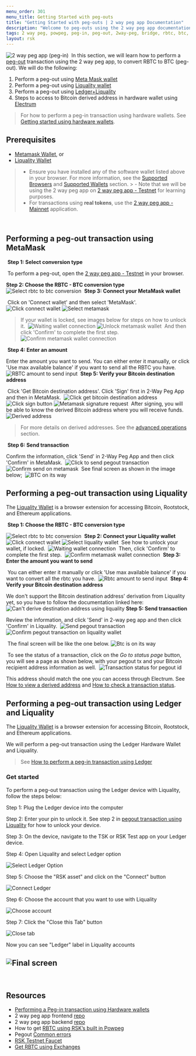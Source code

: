 ```yaml
---
menu_order: 301
menu_title: Getting Started with peg-outs
title: "Getting Started with peg-outs | 2 way peg app Documentation"
description: "Welcome to peg-outs using the 2 way peg app documentation."
tags: 2 way peg, powpeg, peg-in, peg-out, 2way-peg, bridge, rbtc, btc, testnet, mainnet, guide, setup, integrate, use
layout: rsk
---
```


![2 way peg app (peg-in)](/assets/img/guides/two-way-peg-app/pegout.gif)
​
In this section, we will learn how to perform a [peg-out](/guides/two-way-peg-app/glossary/) transaction using the 2 way peg app, to convert RBTC to BTC (peg-out). We will do the following:

1. Perform a peg-out using [Meta Mask wallet](#performing-a-peg-out-transaction-using-metamask)
2. Perform a peg-out using [Liquality wallet](#performing-a-peg-out-transaction-using-liquality)
3. Perform a peg-out using [Ledger+Liquality](#performing-a-peg-out-transaction-using-ledger-and-liquality)
4. Steps to access to Bitcoin derived address in hardware wallet using [Electrum](/guides/two-way-peg-app/advanced-operations/#electrum-hardware-wallets)

> For how to perform a peg-in transaction using hardware wallets. See [Getting started using hardware wallets](/guides/two-way-peg-app/getting-started#using-hardware-wallets).


## Prerequisites

- [Metamask Wallet](/develop/wallet/use/metamask/), or
- [Liquality Wallet](/solutions/liquality/)

> - Ensure you have installed any of the software wallet listed above in your browser. For more information, see the [Supported Browsers](/guides/two-way-peg-app/getting-started#supported-browsers) and [Supported Wallets](/guides/two-way-peg-app/getting-started#supported-wallets) section.
​> - Note that we will be using the 2 way peg app on [2 way peg app - Testnet](https://2wp-app.testnet.rsk.co/) for learning purposes.
> - For transactions using **real tokens**, use the [2 way peg app - Mainnet](https://2wp-app.rsk.co/) application.

​​
## Performing a peg-out transaction using MetaMask
​
**Step 1: Select conversion type**

​
To perform a peg-out, open  the [2 way peg app - Testnet](https://2wp-app.testnet.rsk.co/) in your browser.

**Step 2: Choose the RBTC - BTC conversion type**
​
![Select rbtc to btc conversion](/assets/img/guides/two-way-peg-app/select-rbtc-to-btc-conversion.png)
​
**Step 3: Connect your MetaMask wallet**

​
Click on 'Connect wallet' and then select 'MetaMask'.
​
![Click connect wallet](/assets/img/guides/two-way-peg-app/connect-wallet-btn.png)
![Select metamask](/assets/img/guides/two-way-peg-app/select-metamask.png)
​
> If your wallet is locked, see images below for steps on how to unlock it.
​
![Waiting wallet connection](/assets/img/guides/two-way-peg-app/waiting-wallet-connection.png)
![Unlock metamask wallet](/assets/img/guides/two-way-peg-app/unlock-metamask.png)
​
And then click 'Confirm' to complete the first step.
​
![Confirm metamask wallet connection](/assets/img/guides/two-way-peg-app/confirm-metamask.png)

​
**Step 4: Enter an amount**


Enter the amount you want to send​. You can either enter it manually, 
or click 'Use max available balance' if you want to send all the RBTC you have.
​
![RBTC amount to send input](/assets/img/guides/two-way-peg-app/amount-input.png)
​
**Step 5: Verify your Bitcoin destination address**

​
Click 'Get Bitcoin destination address'. Click 'Sign' first in 2-Way Peg App and then in MetaMask.
​
![Click get bitcoin destination address](/assets/img/guides/two-way-peg-app/get-destination-address.png)
![Click sign button](/assets/img/guides/two-way-peg-app/sign-message.png)
![Metamask signature request](/assets/img/guides/two-way-peg-app/signature-metamask.png)
​
After signing, you will be able to know the derived Bitcoin address where you will receive funds.
​
![Derived address](/assets/img/guides/two-way-peg-app/derivated-address.png)

> For more details on derived addresses. See the [advanced operations](/guides/two-way-peg-app/advanced-operations#how-to-view-a-derived-address) section.

​
**Step 6: Send transaction**


Confirm the information, click 'Send' in 2-Way Peg App and then  click 'Confirm' in MetaMask.
​
![Click to send pegout transaction](/assets/img/guides/two-way-peg-app/send-pegout.png)
![Confirm send on metamask](/assets/img/guides/two-way-peg-app/send-metamask.png)
​
See final screen as shown in the image below;
​
![BTC on its way](/assets/img/guides/two-way-peg-app/final-screen-summary.png)
​​
## Performing a peg-out transaction using Liquality

The [Liquality Wallet](/solutions/liquality/) is a browser extension for accessing Bitcoin, Rootstock, and Ethereum applications. 

​
**Step 1: Choose the RBTC - BTC conversion type**

![Select rbtc to btc conversion](/assets/img/guides/two-way-peg-app/select-rbtc-to-btc-conversion.png)
​
**Step 2: Connect your Liquality wallet**
​
![Click connect wallet](/assets/img/guides/two-way-peg-app/connect-wallet-btn.png)
![Select liquality wallet](/assets/img/guides/two-way-peg-app/select-liquality.png)
​
See how to unlock your wallet, if locked.
​
![Waiting wallet connection](/assets/img/guides/two-way-peg-app/unlock-liquality.png)
​
Then, click 'Confirm' to complete the first step.
​
![Confirm metamask wallet connection](/assets/img/guides/two-way-peg-app/confirm-liquality.png)
​
**Step 3: Enter the amount you want to send**

​
You can either enter it manually or click 'Use max available balance' if you want to convert all the rbtc you have.
​
![Rbtc amount to send input](/assets/img/guides/two-way-peg-app/amount-input.png)
​
**Step 4: Verify your Bitcoin destination address**

We don't support the Bitcoin destination address' derivation from Liquality yet, so you have to follow the documentation linked here:
​
![Can't derive destination address using liquality](/assets/img/guides/two-way-peg-app/cant-derive-liquality.png)
​
**Step 5: Send transaction**


Review the information, and click 'Send' in 2-way peg app and then click 'Confirm' in Liquality.
​
![Send pegout transaction](/assets/img/guides/two-way-peg-app/send-liquality.png)
![Confirm pegout transaction on liquality wallet](/assets/img/guides/two-way-peg-app/confirm-liquality.png)

​
The final screen will be like the one below.
![Btc is on its way](/assets/img/guides/two-way-peg-app/final-screen-liquality.png)

​
To see the status of a transaction, click on the *Go to status page* button, you will see a page  as shown below, with your pegout tx and your Bitcoin recipient address information as well.
​
![Transaction status for pegout id](/assets/img/guides/two-way-peg-app/tx-status.png)


This address should match the one you can access through Electrum. See [How to view a derived address](/guides/two-way-peg-app/advanced-operations#how-to-view-a-derived-address) and [How to check a transaction status](/guides/two-way-peg-app/getting-started#using-the-transaction-status-page).

## Performing a peg-out transaction using Ledger and Liquality

The [Liquality Wallet](/solutions/liquality/) is a browser extension for accessing Bitcoin, Rootstock, and Ethereum applications. 

We will perform a peg-out transaction using the Ledger Hardware Wallet and Liquality.

> See [How to perform a peg-in transaction using Ledger](/guides/two-way-peg-app/getting-started#performing-a-peg-in-transaction-with-ledger)

### Get started

To perform a peg-out transaction using the Ledger device with Liquality, follow the steps below:

Step 1:  Plug the Ledger device into the computer

Step 2: Enter your pin to unlock it. See step 2 in [pegout transaction using Liquality](#performing-a-peg-out-transaction-using-liquality) for how to unlock your device.

Step 3: On the device, navigate to the TSK or RSK Test app on your Ledger device.

Step 4: Open Liquality and select Ledger option

![Select Ledger Option](/assets/img/guides/two-way-peg-app/liquality/ledger-steps/1-ledger-steps.png)


Step 5: Choose the "RSK asset" and click on the "Connect" button

![Connect Ledger](/assets/img/guides/two-way-peg-app/liquality/ledger-steps/2-ledger-steps.png)


Step 6: Choose the account that you want to use with Liquality

![Choose account](/assets/img/guides/two-way-peg-app/liquality/ledger-steps/3-ledger-steps.png)


Step 7: Click the "Close this Tab" button

![Close tab](/assets/img/guides/two-way-peg-app/liquality/ledger-steps/4-ledger-steps.png)


Now you can see "Ledger" label in Liquality accounts

![Final screen](/assets/img/guides/two-way-peg-app/liquality/ledger-steps/5-ledger-steps.png)
​
--- 
​
## Resources
- [Performing a Peg-in transaction using Hardware wallets](/guides/two-way-peg-app/getting-started#using-hardware-wallets)
- 2 way peg app frontend [repo](https://github.com/rsksmart/2wp-app)
- 2 way peg app backend [repo](https://github.com/rsksmart/2wp-api)
- How to get [RBTC using RSK’s built in Powpeg](https://developers.rsk.co/guides/get-crypto-on-rsk/powpeg-btc-rbtc/)
- Pegout [Common errors](/guides/two-way-peg-app/pegout-common-errors)
- [RSK Testnet Faucet](https://faucet.rsk.co/)
- [Get RBTC using Exchanges](https://developers.rsk.co/guides/get-crypto-on-rsk/rbtc-exchanges/)
